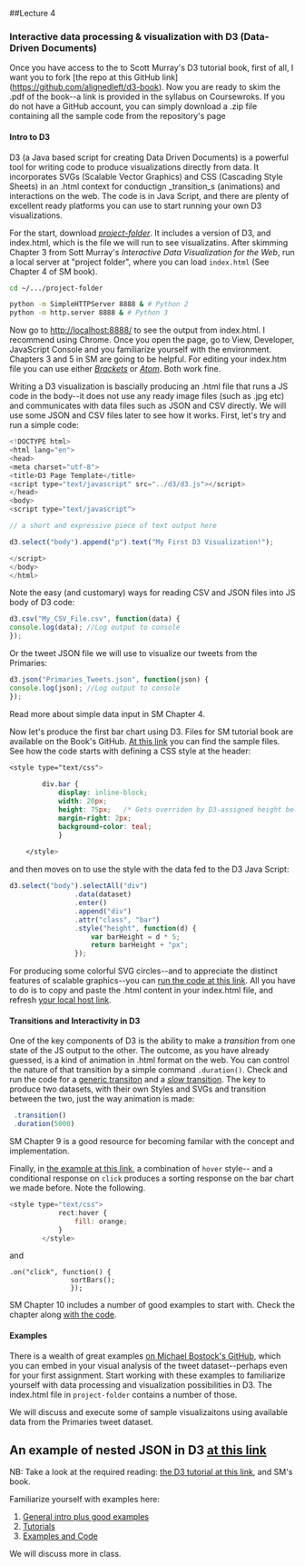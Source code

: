 ##Lecture 4

### Interactive data processing & visualization with D3 (Data-Driven Documents)

Once you have access to the to Scott Murray's D3 tutorial book, first of all, I want you to fork [the repo at this GitHub link] (https://github.com/alignedleft/d3-book). Now you are ready to skim the .pdf of the book--a link is provided in the syllabus on Coursewroks. If you do not have a GitHub account, you can simply download a .zip file containing all the sample code from the repository's page 

#### Intro to D3

D3 (a Java based script for creating Data Driven Documents) is a powerful tool for writing code to produce visualizations directly from data. It incorporates SVGs (Scalable Vector Graphics) and CSS (Cascading Style Sheets) in an .html context for conductign _transition_s (animations) and interactions on the web. The code is in Java Script, and there are plenty of excellent ready platforms you can use to start running your own D3 visualizations. 

For the start, download [_project-folder_](https://github.com/hassanpour/QMSS_G4063/tree/master/lectures/project-folder). It includes a version of D3, and index.html, which is the file we will run to see visualizatins. After skimming Chapter 3 from Sott Murray's _Interactive Data Visualization for the Web_, run a local server at "project folder", where you can load `index.html` (See Chapter 4 of SM book). 

```bash
cd ~/.../project-folder

python -m SimpleHTTPServer 8888 & # Python 2
python -m http.server 8888 & # Python 3
```

Now go to <http://localhost:8888/> to see the output from index.html. I recommend using Chrome. Once you open the page, go to View, Developer, JavaScript Console and you familiarize yourself with the environment. Chapters 3 and 5 in SM are going to be helpful. For editing your index.htm file you can use either [_Brackets_](http://brackets.io/) or [_Atom_](https://atom.io/). Both work fine. 

Writing a D3 visualization is bascially producing an .html file that runs a JS code in the body--it does not use any ready image files (such as .jpg etc) and communicates with data files such as JSON and CSV directly. We will use some JSON and CSV files later to see how it works. First, let's try and run a simple code:

```javascript
<!DOCTYPE html>
<html lang="en">
<head>
<meta charset="utf-8">
<title>D3 Page Template</title>
<script type="text/javascript" src="../d3/d3.js"></script>
</head>
<body>
<script type="text/javascript">

// a short and expressive piece of text output here

d3.select("body").append("p").text("My First D3 Visualization!");

</script>
</body>
</html>
```

Note the easy (and customary) ways for reading CSV and JSON files into JS body of D3 code:

```javascript
d3.csv("My_CSV_File.csv", function(data) {
console.log(data); //Log output to console
});
```

Or the tweet JSON file we will use to visualize our tweets from the Primaries:

```javascript
d3.json("Primaries_Tweets.json", function(json) {
console.log(json); //Log output to console
});
```

Read more about simple data input in SM Chapter 4.

Now let's produce the first bar chart using D3. Files for SM tutorial book are available on the Book's GitHub. [At this link](https://github.com/hassanpour/d3-book/blob/master/chapter_06/05_power_of_data_more_points.html) you can find the sample files. See how the code starts with defining a CSS style at the header:

```css
<style type="text/css">
		
		div.bar {
			display: inline-block;
			width: 20px;
			height: 75px;	/* Gets overriden by D3-assigned height below */
			margin-right: 2px;
			background-color: teal;
			}
		
	</style>
```
and then moves on to use the style with the data fed to the D3 Java Script:

```javascript
d3.select("body").selectAll("div")
				.data(dataset)
				.enter()
				.append("div")
				.attr("class", "bar")
				.style("height", function(d) {
					var barHeight = d * 5;
					return barHeight + "px";
				});

```

For producing some colorful SVG circles--and to appreciate the distinct features of scalable graphics--you can [run the code at this link](https://github.com/hassanpour/d3-book/blob/master/chapter_06/11_drawing_svgs_color.html). All you have to do is to copy and paste the .html content in your index.html file, and refresh [your local host link](http://localhost:8888/).

#### Transitions and Interactivity in D3

One of the key components of D3 is the ability to make a _transition_ from one state of the JS output to the other. The outcome, as you have already guessed, is a kind of animation in .html format on the web. You can control the nature of that transition by a simple command ```.duration()```. Check and run the code for a [generic transiton](https://github.com/hassanpour/d3-book/blob/master/chapter_09/05_transition.html) and a [_slow_ transition](https://github.com/hassanpour/d3-book/blob/master/chapter_09/08_duration_slow_labels_fixed.html). The key to produce two datasets, with their own Styles and SVGs and transition between the two, just the way animation is made:

```javascript
 .transition()							
 .duration(5000)
 ```
 SM Chapter 9 is a good resource for becoming familar with the concept and implementation.
 
Finally, in [the example at this link](https://github.com/hassanpour/d3-book/blob/master/chapter_10/08_sort_hover.html), a combination of ```hover``` style-- and a conditional response on ```click``` produces a sorting response on the bar chart we made before. Note the following. 
 

```javascript
<style type="text/css">
			rect:hover {
				fill: orange;
			}
		</style>
```

and 

```javascrip
.on("click", function() {
			   sortBars();
			   });
```

SM Chapter 10 includes a number of good examples to start with. Check the chapter along [with the code](https://github.com/hassanpour/d3-book).

#### Examples

There is a wealth of great examples [on Michael Bostock's GitHub](https://github.com/mbostock/d3/wiki/Gallery), which you can embed in your visual analysis of the tweet dataset--perhaps even for your first assignment. Start working with these examples to familiarize yourself with data processing and visualization possibilities in D3. The index.html file in ```project-folder``` contains a number of those. 

We will discuss and execute some of sample visualizaitons using available data from the Primaries tweet dataset. 


An example of nested JSON in D3 [at this link](https://bl.ocks.org/stepheneb/1183998)
----

NB: Take a look at the required reading: [the D3 tutorial at this link](http://alignedleft.com/tutorials), and SM's book.

Familiarize yourself with examples here: 

1. [General intro plus good examples](http://d3js.org/)
2. [Tutorials](https://github.com/mbostock/d3/wiki/Tutorials)
3. [Examples and Code](https://github.com/mbostock/d3/wiki/Gallery)

We will discuss more in class.


